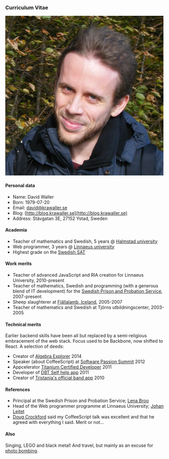 ### Curriculum Vitae

![Me!](me.jpg)

#### Personal data

*    Name: David Waller
*    Born: 1979-07-20
*    Email: [david@krawaller.se](mailto:david@krawaller.se)
*    Blog: [http://blog.krawaller.se](http://blog.krawaller.se)
*    Address: Stävgatan 3E, 27152 Ystad, Sweden


#### Academia

*    Teacher of mathematics and Swedish, 5 years @ [Halmstad university](http://www.hh.se)
*    Web programmer, 3 years @ [Linnaeus university](http://lnu.se)
*    Highest grade on the [Swedish SAT](http://en.wikipedia.org/wiki/Swedish_Scholastic_Aptitude_Test)


#### Work merits

*    Teacher of advanced JavaScript and RIA creation for Linnaeus University, 2010-present
*    Teacher of mathematics, Swedish and programming (with a generous blend of IT development) for the [Swedish Prison and Probation Service](http://www.kriminalvarden.se/swedish-prison-and-probation-service), 2007-present
*    Sheep slaughterer at [Fjällalamb, Iceland](http://fjallalamb.is/), 2005-2007
*    Teacher of mathematics and Swedish at Tjörns utbildningscenter, 2003-2005

#### Technical merits

Earlier backend skills have been all but replaced by a semi-religious embracement of the web stack. Focus used to be Backbone, now shifted to React. A selection of deeds:

*    Creator of [Algebra Explorer](http://www.algebraexplorer.com) 2014
*    Speaker (about CoffeeScript) at [Software Passion Summit](http://lanyrd.com/2012/software-passion-summit/) 2012
*    Appcelerator [Titanium Certified Developer](https://training.appcelerator.com/assets/datasheet/tcd-certification-objectives.pdf) 2011
*    Developer of [DBT Self help app](https://itunes.apple.com/se/app/dbt-self-help/id458300012?mt=8) 2011
*    Creator of [Tristania's official band app](https://itunes.apple.com/se/app/tristania/id396749076?mt=8) 2010

#### References

*    Principal at the Swedish Prison and Probation Service; [Lena Broo](mailto:lena.broo@kriminalvarden.se)
*    Head of the Web programmer programme at Linnaeus University; [Johan Leitet](https://www.linkedin.com/in/leitet)
*    [Doug Crockford](http://crockford.com) said my CoffeeScript talk was excellent and that he agreed with everything I said. Merit or not...

#### Also

Singing, LEGO and black metal! And travel, but mainly as an excuse for [photo bombing](bomb.JPG).